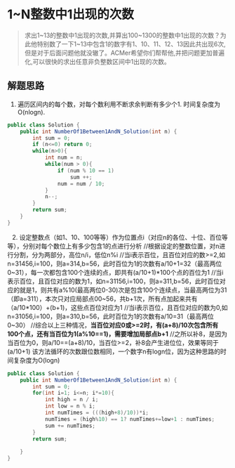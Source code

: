 # 1~N整数中1出现的次数
> 求出1~13的整数中1出现的次数,并算出100~1300的整数中1出现的次数？为此他特别数了一下1~13中包含1的数字有1、10、11、12、13因此共出现6次,但是对于后面问题他就没辙了。ACMer希望你们帮帮他,并把问题更加普遍化,可以很快的求出任意非负整数区间中1出现的次数。

## 解题思路
1. 遍历区间内的每个数，对每个数利用不断求余判断有多少个1. 时间复杂度为O(nlogn).

```java
public class Solution {
    public int NumberOf1Between1AndN_Solution(int n) {
        int sum = 0;
        if (n<=0) return 0;
        while(n>0){
            int num = n;
            while(num > 0){
                if (num % 10 == 1)
                    sum ++;
                num = num / 10;
            }
            n--;
        }
        return sum;
    }
}
```
&ensp;
2. 设定整数点（如1、10、100等等）作为位置点i（对应n的各位、十位、百位等等），分别对每个数位上有多少包含1的点进行分析
    //根据设定的整数位置，对n进行分割，分为两部分，高位n/i，低位n%i
    //当i表示百位，且百位对应的数>=2,如n=31456,i=100，则a=314,b=56，此时百位为1的次数有a/10+1=32（最高两位0~31），每一次都包含100个连续的点，即共有(a/10+1)*100个点的百位为1
    //当i表示百位，且百位对应的数为1，如n=31156,i=100，则a=311,b=56，此时百位对应的就是1，则共有a%10(最高两位0-30)次是包含100个连续点，当最高两位为31（即a=311），本次只对应局部点00~56，共b+1次，所有点加起来共有（a/10*100）+(b+1)，这些点百位对应为1
    //当i表示百位，且百位对应的数为0,如n=31056,i=100，则a=310,b=56，此时百位为1的次数有a/10=31（最高两位0~30）
    //综合以上三种情况，**当百位对应0或>=2时，有(a+8)/10次包含所有100个点，还有当百位为1(a%10==1)，需要增加局部点b+1**
  //之所以补8，是因为当百位为0，则a/10==(a+8)/10，当百位>=2，补8会产生进位位，效果等同于(a/10+1)
  该方法循环的次数跟位数相同，一个数字n有logn位，因为这种思路的时间复杂度为O(logn)

```java
public class Solution {
    public int NumberOf1Between1AndN_Solution(int n) {
        int sum = 0;
        for(int i=1; i<=n; i*=10){
            int high = n / i;
            int low = n % i;
            int numTimes = (((high+8)/10))*i;
            numTimes = (high%10) == 1? numTimes+=low+1 : numTimes;
            sum += numTimes;
        }
        return sum;
         
    }
}
```
